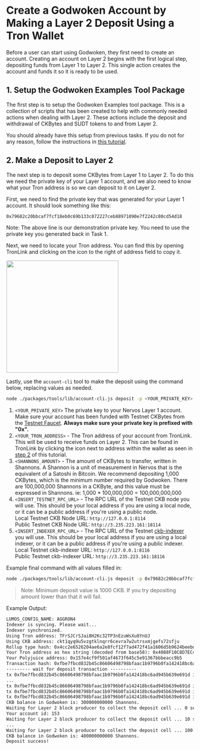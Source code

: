 # Create a Godwoken Account by Making a Layer 2 Deposit Using a Tron Wallet

Before a user can start using Godwoken, they first need to create an account. Creating an account on Layer 2 begins with the first logical step, depositing funds from Layer 1 to Layer 2. This single action creates the account and funds it so it is ready to be used.

## 1. Setup the Godwoken Examples Tool Package

The first step is to setup the Godwoken Examples tool package. This is a collection of scripts that has been created to help with commonly needed actions when dealing with Layer 2. These actions include the deposit and withdrawal of CKBytes and SUDT tokens to and from Layer 2.

You should already have this setup from previous tasks. If you do not for any reason, follow the instructions in [this tutorial](https://github.com/Kuzirashi/gw-gitcoin-instruction/blob/master/src/component-tutorials/3.setup.and.use.account.cli.md).

## 2. Make a Deposit to Layer 2

The next step is to deposit some CKBytes from Layer 1 to Layer 2. To do this we need the private key of your Layer 1 account, and we also need to know what your Tron address is so we can deposit to it on Layer 2.

First, we need to find the private key that was generated for your Layer 1 account. It should look something like this:

```txt
0x79682c20bbcaf7fcf18eb0c69b133c872227ceb88971090e7f2242c80cd54d18
```

Note: The above line is our demonstration private key. You need to use the private key you generated back in Task 1.

Next, we need to locate your Tron address. You can find this by opening TronLink and clicking on the icon to the right of address field to copy it.

<img src="https://raw.githubusercontent.com/Kuzirashi/gw-gitcoin-instruction/master/src/images/tronlink-copy-address.png" style="border: 1px solid #eeeeee; height: 300px" />

Lastly, use the `account-cli` tool to make the deposit using the command below, replacing values as needed.

```sh
node ./packages/tools/lib/account-cli.js deposit -p <YOUR_PRIVATE_KEY> --tron-address <YOUR_TRON_ADDRESS> -c <SHANNONS_AMOUNT> -r <INSERT_TESTNET_RPC_URL> -i <INSERT_TESTNET_INDEXER_URL>
```

1. `<YOUR_PRIVATE_KEY>` The private key to your Nervos Layer 1 account. Make sure your account has been funded with Testnet CKBytes from the [Testnet Faucet](https://faucet.nervos.org/). **Always make sure your private key is prefixed with "0x".**
2. `<YOUR_TRON_ADDRESS>` - The Tron address of your account from TronLink. This will be used to receive funds on Layer 2. This can be found in TronLink by clicking the icon next to address within the wallet as seen in [step 2](https://github.com/Kuzirashi/gw-gitcoin-instruction/blob/master/src/component-tutorials/9.layer2.deposit.tron.md#2-make-a-deposit-to-layer-2) of this tutorial.
3. `<SHANNONS_AMOUNT>` - The amount of CKBytes to transfer, written in Shannons. A Shannon is a unit of measurement in Nervos that is the equivalent of a Satoshi in Bitcoin. We recommend depositing 1,000 CKBytes, which is the minimum number required by Godwoken. There are 100,000,000 Shannons in a CKByte, and this value must be expressed in Shannons. ie: 1,000 * 100,000,000 = 100,000,000,000
4. `<INSERT_TESTNET_RPC_URL>` - The RPC URL of the Testnet CKB node you will use. This should be your local address if you are using a local node, or it can be a public address if you're using a public node.\
Local Testnet CKB Node URL: `http://127.0.0.1:8114`\
Public Testnet CKB Node URL: `http://3.235.223.161:18114`
5. `<INSERT_INDEXER_RPC_URL>` - The RPC URL of the Testnet [ckb-indexer](https://github.com/nervosnetwork/ckb-indexer) you will use. This should be your local address if you are using a local indexer, or it can be a public address if you're using a public indexer.\
Local Testnet ckb-indexer URL: `http://127.0.0.1:8116`\
Public Testnet ckb-indexer URL: `http://3.235.223.161:18116`

Example final command with all values filled in:

```sh
node ./packages/tools/lib/account-cli.js deposit -p 0x79682c20bbcaf7fcf18eb0c69b133c872227ceb88971090e7f2242c80cd54d18 --tron-address TFrSJCrSJai8H2Kc32TP3nEzuWsXu8YnUJ -c 100000000000 -r http://3.235.223.161:18114 -i http://3.235.223.161:18116
```

> Note: Minimum deposit value is 1000 CKB. If you try depositing amount lower than that it will fail.

Example Output:
  
```txt
LUMOS_CONFIG_NAME: AGGRON4
Indexer is syncing. Please wait...
Indexer synchronized.
Using Tron address: TFrSJCrSJai8H2Kc32TP3nEzuWsXu8YnUJ
Using CKB address: ckt1qyq9u5vzgtklnqrr6cevra7w2utrsxmjgefs72sfju
Rollup type hash: 0x4cc2e6526204ae6a2e8fcf12f7ad472f41a1606d5b9624beebd215d780809f6a
Your Tron address as hex string (decoded from base58): 0x4088F10C8D7EC48D19035D8C0709397E2FEC18C3
Your Polyjuice address: 0x157e4cf9f501af4673f645c5e91367bbbeacc9b5
Transaction hash: 0xfbe7fbcd832b45c86606498798bfaac1b9796b0fa142418bc6ad945b639e691d
--------- wait for deposit transaction ----------
tx 0xfbe7fbcd832b45c86606498798bfaac1b9796b0fa142418bc6ad945b639e691d is pending, waited for 0 seconds
...
tx 0xfbe7fbcd832b45c86606498798bfaac1b9796b0fa142418bc6ad945b639e691d is proposed, waited for 30 seconds
tx 0xfbe7fbcd832b45c86606498798bfaac1b9796b0fa142418bc6ad945b639e691d is committed, waited for 40 seconds
tx 0xfbe7fbcd832b45c86606498798bfaac1b9796b0fa142418bc6ad945b639e691d is committed!
CKB balance in Godwoken is: 300000000000 Shannons.
Waiting for Layer 2 block producer to collect the deposit cell ... 0 seconds.
Your account id: 153
Waiting for Layer 2 block producer to collect the deposit cell ... 10 seconds.
...
Waiting for Layer 2 block producer to collect the deposit cell ... 100 seconds.
CKB balance in Godwoken is: 400000000000 Shannons.
Deposit success!
```
